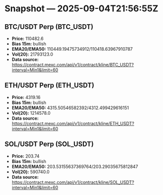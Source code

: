 # Snapshot — 2025-09-04T21:56:55Z

## BTC/USDT Perp (BTC_USDT)
- **Price:** 110482.6
- **Bias 15m:** bullish
- **EMA20/EMA50:** 110449.19475734912/110418.63967910787
- **Vol(20):** 21793123.0
- **Data source:** https://contract.mexc.com/api/v1/contract/kline/BTC_USDT?interval=Min1&limit=60

## ETH/USDT Perp (ETH_USDT)
- **Price:** 4319.16
- **Bias 15m:** bullish
- **EMA20/EMA50:** 4315.50546582392/4312.499429616151
- **Vol(20):** 1214578.0
- **Data source:** https://contract.mexc.com/api/v1/contract/kline/ETH_USDT?interval=Min1&limit=60

## SOL/USDT Perp (SOL_USDT)
- **Price:** 203.74
- **Bias 15m:** bullish
- **EMA20/EMA50:** 203.53155637369764/203.29035675812847
- **Vol(20):** 590740.0
- **Data source:** https://contract.mexc.com/api/v1/contract/kline/SOL_USDT?interval=Min1&limit=60
